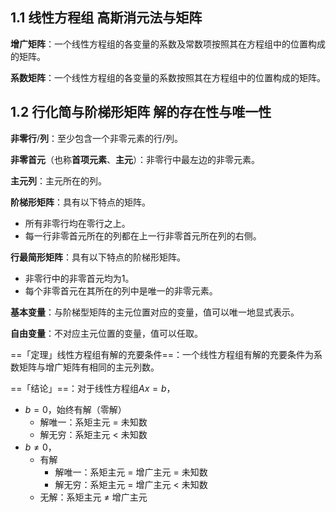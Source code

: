 ## 1.1 线性方程组 高斯消元法与矩阵

**增广矩阵**：一个线性方程组的各变量的系数及常数项按照其在方程组中的位置构成的矩阵。

**系数矩阵**：一个线性方程组的各变量的系数按照其在方程组中的位置构成的矩阵。

## 1.2 行化简与阶梯形矩阵 解的存在性与唯一性

**非零行**/**列**：至少包含一个非零元素的行/列。

**非零首元**（也称**首项元素**、**主元**）：非零行中最左边的非零元素。

**主元列**：主元所在的列。

**阶梯形矩阵**：具有以下特点的矩阵。

- 所有非零行均在零行之上。
- 每一行非零首元所在的列都在上一行非零首元所在列的右侧。

**行最简形矩阵**：具有以下特点的阶梯形矩阵。

- 非零行中的非零首元均为1。
- 每个非零首元在其所在的列中是唯一的非零元素。

**基本变量**：与阶梯型矩阵的主元位置对应的变量，值可以唯一地显式表示。

**自由变量**：不对应主元位置的变量，值可以任取。

==「定理」线性方程组有解的充要条件==：一个线性方程组有解的充要条件为系数矩阵与增广矩阵有相同的主元列数。

==「结论」==：对于线性方程组$A x = b$，

- $b = 0$，始终有解（零解）
	- 解唯一：系矩主元 = 未知数
	- 解无穷：系矩主元 < 未知数
- $b \neq 0$，
	- 有解
		- 解唯一：系矩主元 = 增广主元 = 未知数
		- 解无穷：系矩主元 = 增广主元 < 未知数
	- 无解：系矩主元 ≠ 增广主元